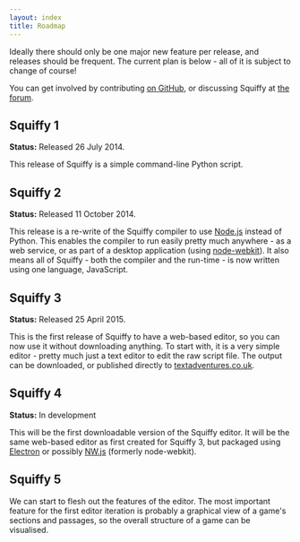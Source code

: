 ```yaml
---
layout: index
title: Roadmap
---
```


Ideally there should only be one major new feature per release, and releases should be frequent. The current plan is below - all of it is subject to change of course!

You can get involved by contributing [on GitHub](https://github.com/textadventures/squiffy), or discussing Squiffy at [the forum](http://forum.textadventures.co.uk/viewforum.php?f=24).

## Squiffy 1

**Status:** Released 26 July 2014.

This release of Squiffy is a simple command-line Python script.

## Squiffy 2

**Status:** Released 11 October 2014.

This release is a re-write of the Squiffy compiler to use [Node.js](http://nodejs.org/) instead of Python. This enables the compiler to run easily pretty much anywhere - as a web service, or as part of a desktop application (using [node-webkit](https://github.com/rogerwang/node-webkit)). It also means all of Squiffy - both the compiler and the run-time - is now written using one language, JavaScript.

## Squiffy 3

**Status:** Released 25 April 2015.

This is the first release of Squiffy to have a web-based editor, so you can now use it without downloading anything. To start with, it is a very simple editor - pretty much just a text editor to edit the raw script file. The output can be downloaded, or published directly to [textadventures.co.uk](http://textadventures.co.uk/).

## Squiffy 4

**Status:** In development

This will be the first downloadable version of the Squiffy editor. It will be the same web-based editor as first created for Squiffy 3, but packaged using [Electron](http://electron.atom.io/) or possibly [NW.js](http://nwjs.io/) (formerly node-webkit).

## Squiffy 5

We can start to flesh out the features of the editor. The most important feature for the first editor iteration is probably a graphical view of a game's sections and passages, so the overall structure of a game can be visualised.